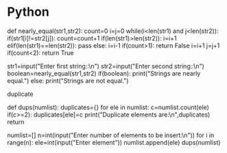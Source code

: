 # Python


def nearly_equal(str1,str2):
    count=0
    i=j=0
    while(i<len(str1) and j<len(str2)):
        if(str1[i]!=str2[j]):
            count=count+1
            if(len(str1)>len(str2)):
                i=i+1
            elif(len(str1)==len(str2)):
                pass
            else:
                i=i-1
        if(count>1):
            return False
        i=i+1
        j=j+1
    if(count<2):
            return True
  
str1=input("Enter first string::\n")
str2=input("Enter second string::\n")
boolean=nearly_equal(str1,str2)
if(boolean):
    print("Strings are nearly equal.")
else:
    print("Strings are not equal.")






duplicate


def dups(numlist):
    duplicates={}
    for ele in numlist:
        c=numlist.count(ele)
        if(c>=2):
            duplicates[ele]=c
    print("Duplicate elements are:\n",duplicates)
    return

numlist=[]
n=int(input("Enter number of elements to be insert:\n"))
for i in range(n):
    ele=int(input("Enter element"))
    numlist.append(ele)
dups(numlist)
